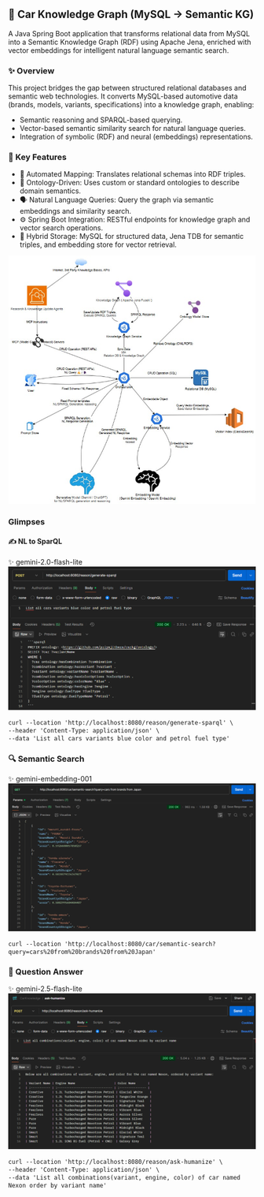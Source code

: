 ## 🚗 Car Knowledge Graph (MySQL → Semantic KG)
A Java Spring Boot application that transforms relational data from MySQL into a Semantic Knowledge Graph (RDF) using Apache Jena, enriched with vector embeddings for intelligent natural language semantic search.

### ✨ Overview

This project bridges the gap between structured relational databases and semantic web technologies.
It converts MySQL-based automotive data (brands, models, variants, specifications) into a knowledge graph, enabling:

 - Semantic reasoning and SPARQL-based querying.
 - Vector-based semantic similarity search for natural language queries.
 - Integration of symbolic (RDF) and neural (embeddings) representations.

### 🧠 Key Features

- 🔄 Automated Mapping: Translates relational schemas into RDF triples.
- 🧩 Ontology-Driven: Uses custom or standard ontologies to describe domain semantics.
- 🗣️ Natural Language Queries: Query the graph via semantic embeddings and similarity search.
- ⚙️ Spring Boot Integration: RESTful endpoints for knowledge graph and vector search operations.
- 💾 Hybrid Storage: MySQL for structured data, Jena TDB for semantic triples, and embedding store for vector retrieval.

![Architecture](carkg-service/diagrams/render/carkg_archictecture_v1.jpg)

### Glimpses
#### ✍️ NL to SparQL
✨ gemini-2.0-flash-lite
![nl_2_sparql.png](glimpses/nl_2_sparql.png)
```
curl --location 'http://localhost:8080/reason/generate-sparql' \
--header 'Content-Type: application/json' \
--data 'List all cars variants blue color and petrol fuel type'
```

### 🔍 Semantic Search
✨ gemini-embedding-001
![semantic_search.png](glimpses/semantic_search.png)
```
curl --location 'http://localhost:8080/car/semantic-search?query=cars%20from%20brands%20from%20Japan'
```

### 🙋 Question Answer
✨ gemini-2.5-flash-lite
![question_answer.png](glimpses/question_answer.png)
```
curl --location 'http://localhost:8080/reason/ask-humanize' \
--header 'Content-Type: application/json' \
--data 'List all combinations(variant, engine, color) of car named Nexon order by variant name'
```